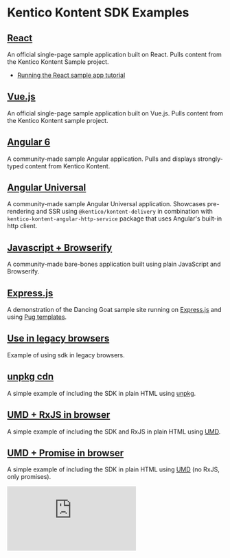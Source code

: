 # Kentico Kontent SDK Examples

## [React](https://github.com/Kentico/kontent-sample-app-react)

An official single-page sample application built on React. Pulls content from the Kentico Kontent Sample project.

* [Running the React sample app tutorial](https://developer.kenticokontent.com/v1/docs/running-react-sample-app)

## [Vue.js](https://github.com/Kentico/kontent-sample-app-vue)

An official single-page sample application built on Vue.js. Pulls content from the Kentico Kontent sample project.

## [Angular 6](https://github.com/Enngage/KenticoKontentSampleAngularApp)

A community-made sample Angular application. Pulls and displays strongly-typed content from Kentico Kontent.

## [Angular Universal](https://github.com/Enngage/kentico-kontent-js-angular-universal-starter)

A community-made sample Angular Universal application. Showcases pre-rendering and SSR using `@kentico/kontent-delivery` in combination with `kentico-kontent-angular-http-service` package that uses Angular's built-in http client.

## [Javascript + Browserify](https://github.com/Enngage/KenticoKontentSampleJavascriptApp)

A community-made bare-bones application built using plain JavaScript and Browserify.

## [Express.js](https://github.com/Kentico/kontent-sample-app-express-js) 

A demonstration of the Dancing Goat sample site running on [Express.js](https://expressjs.com/) and using [Pug templates](https://github.com/pugjs/pug).

## [Use in legacy browsers](https://github.com/Kentico/kontent-delivery-sdk-js/blob/master/demo/legacy/index.html)

Example of using sdk in legacy browsers.

## [unpkg cdn](https://github.com/Kentico/kontent-delivery-sdk-js/blob/master/demo/unpkg/index.html)

A simple example of including the SDK in plain HTML using [unpkg](https://unpkg.com/#/).

## [UMD + RxJS in browser](https://github.com/Kentico/kontent-delivery-sdk-js/blob/master/demo/umd-rxjs/index.html)

A simple example of including the SDK and RxJS in plain HTML using [UMD](https://github.com/umdjs/umd). 

## [UMD + Promise in browser](https://github.com/Kentico/kontent-delivery-sdk-js/blob/master/demo/umd-promise/index.html)

A simple example of including the SDK in plain HTML using [UMD](https://github.com/umdjs/umd) (no RxJS, only promises). 

![Analytics](https://kentico-ga-beacon.azurewebsites.net/api/UA-69014260-4/Kentico/kentico-kontent-js/master/examples/readme.md?pixel)

